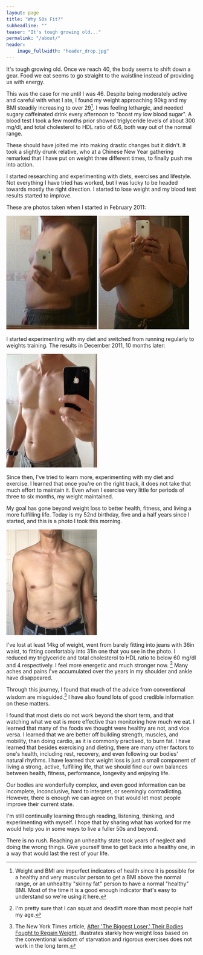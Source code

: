 ```yaml
---
layout: page
title: "Why 50s Fit?"
subheadline: ""
teaser: "It's tough growing old..."
permalink: "/about/"
header:
    image_fullwidth: "header_drop.jpg"
---
```

It's tough growing old. Once we reach 40, the body seems to shift down a gear.
Food we eat seems to go straight to the waistline instead of providing us with energy.

This was the case for me until I was 46.
Despite being moderately active and careful with what I ate, I found my weight approaching 90kg and my BMI steadily increasing to over 29[^bmi].
I was feeling lethargic,  and needed sugary caffeinated drink every afternoon to "boost my low blood sugar".
A blood test I took a few months prior showed triglyceride levels of about 300 mg/dl, and total cholesterol to HDL ratio of 6.6, both way out of the normal range.

These should have jolted me into making drastic changes but it didn't.
It took a slightly drunk relative, who at a Chinese New Year gathering remarked that I have put on weight three different times, to finally push me into action.

I started researching and experimenting with diets, exercises and lifestyle.
Not everything I have tried has worked, but I was lucky to be headed towards mostly the right direction.
I started to lose weight and my blood test results started to improve.

These are photos taken when I started in February 2011:

![February 2011, when I started](/images/info/201102-1.jpg)
![February 2011, side view](/images/info/201102-2.jpg)

I started experimenting with my diet and switched from running regularly to weights training.
The results in December 2011, 10 months later:

![December 2011, 10 months after I started](/images/info/201112.jpg)

Since then, I've tried to learn more, experimenting with my diet and exercise.
I learned that once you're on the right track, it does not take that much effort to maintain it.
Even when I exercise very little for periods of three to six months, my weight maintained.

My goal has gone beyond weight loss to better health, fitness, and living a more fulfilling life.
Today is my 52nd birthday, five and a half years since I started, and this is a photo I took this morning.

![Photo this morning in 31in Jeans](/images/info/201610.jpg)

I've lost at least 14kg of weight, went from barely fitting into jeans with 36in waist, to fitting comfortably into 31in one that you see in the photo. I reduced my triglyceride and total cholesterol to HDL ratio to below 60 mg/dl  and 4 respectively. I feel more energetic and much stronger now. [^weights] Many aches and pains I've accumulated over the years in my shoulder and ankle have disappeared.

Through this journey, I found that much of the advice from conventional wisdom are misguided.[^theBiggestLoser]
I have also found lots of good credible information on these matters.

I found that most diets do not work beyond the short term, and that watching what we eat is more effective than monitoring how much we eat.
I learned that many of the foods we thought were healthy are not, and vice versa.
I learned that we are better off building strength, muscles, and mobility, than doing cardio, as it is commonly practised, to burn fat.
I have learned that besides exercising and dieting, there are many other factors to one's health, including rest, recovery, and even following our bodies' natural rhythms.
I have learned that weight loss is just a small component of living a strong, active, fulfilling life, that we should find our own balances between health, fitness, performance, longevity and enjoying life.

Our bodies are wonderfully complex, and even good information can be incomplete, inconclusive, hard to interpret, or seemingly contradicting.
However, there is enough we can agree on that would let most people improve their current state.

I'm still continually learning through reading, listening, thinking, and experimenting with myself.
I hope that by sharing what has worked for me would help you in some ways to live a fuller 50s and beyond.

There is no rush.
Reaching an unhealthy state took years of neglect and doing the wrong things.
Give yourself time to get back into a healthy one, in a way that would last the rest of your life.




[^weights]: I'm pretty sure that I can squat and deadlift more than most people half my age.

[^theBiggestLoser]: The New York Times article, [After 'The Biggest Loser,' Their Bodies Fought to Regain Weight](http://www.nytimes.com/2016/05/02/health/biggest-loser-weight-loss.html), illustrates starkly how weight loss based on the conventional wisdom of starvation and rigorous exercises does not work in the long term.

[^bmi]: Weight and BMI are imperfect indicators of health since it is possible for a healthy and very muscular person to get a BMI above the normal range, or an unhealthy "skinny fat" person to have a normal "healthy" BMI. Most of the time it is a good enough indicator that's easy to understand so we're using it here.
